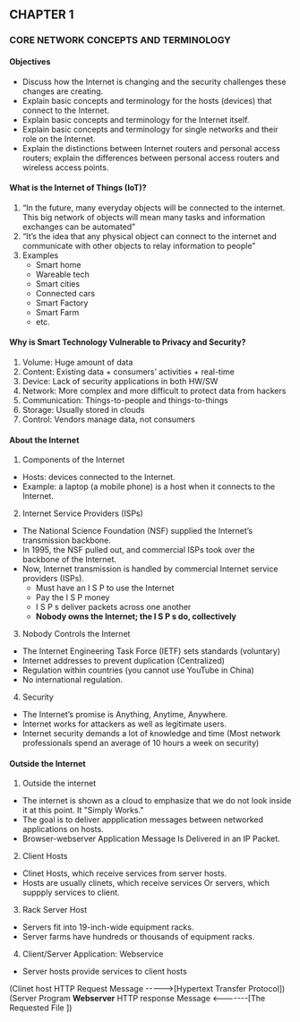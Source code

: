## CHAPTER 1
### CORE NETWORK CONCEPTS AND TERMINOLOGY


#### Objectives
- Discuss how the Internet is changing and the security challenges these changes are creating.
- Explain basic concepts and terminology for the hosts (devices) that connect to the Internet.
- Explain basic concepts and terminology for the Internet itself.
- Explain basic concepts and terminology for single networks and their role on the Internet.
- Explain the distinctions between Internet routers and personal access routers; explain the differences between personal access routers and wireless access points.

#### What is the Internet of Things (IoT)?
1. “In the future, many everyday objects will be connected to the internet. This big network of objects will mean many tasks and information exchanges can be automated”
1. “It’s the idea that any physical object can connect to the internet and communicate with other objects to relay information to people”
1. Examples
	- Smart home
	- Wareable tech
	- Smart cities
	- Connected cars
	- Smart Factory
	- Smart Farm
	- etc.

#### Why is Smart Technology Vulnerable to Privacy and Security?
1. Volume: Huge amount of data
2. Content: Existing data + consumers’ activities + real-time
3. Device: Lack of security applications in both HW/SW
4. Network: More complex and more difficult to protect data from hackers
5. Communication: Things-to-people and things-to-things
6. Storage: Usually stored in clouds
7. Control: Vendors manage data, not consumers

#### About the Internet

1. Components of the Internet
- Hosts: devices connected to the Internet.
- Example: a laptop (a mobile phone) is a host when it connects to the Internet.

2. Internet Service Providers (ISPs)
- The National Science Foundation (NSF) supplied the Internet’s transmission backbone.
- In 1995, the NSF pulled out, and commercial ISPs took over the backbone of the Internet.
- Now, Internet transmission is handled by commercial Internet service providers (ISPs).
	- Must have an I S P to use the Internet
	- Pay the I S P money
	- I S P s deliver packets across one another
	- **Nobody owns the Internet; the I S P s do, collectively**

3. Nobody Controls the Internet
- The Internet Engineering Task Force (IETF) sets standards (voluntary)
- Internet addresses to prevent duplication (Centralized)
- Regulation within countries (you cannot use YouTube in China)
- No international regulation.


4. Security
- The Internet’s promise is Anything, Anytime, Anywhere.
- Internet works for attackers as well as legitimate users.
- Internet security demands a lot of knowledge and time (Most network professionals spend an average of 10 hours a week on security)

#### Outside the Internet

1. Outside the internet
- The internet is shown as a cloud to emphasize that we do not look inside it at this point. It "Simply Works."
- The goal is to deliver appplication messages between networked applications on hosts.
- Browser-webserver Application Message Is Delivered in an IP Packet.

2. Client Hosts
- Clinet Hosts, which receive services from server hosts.
- Hosts are usually clinets, which receive services Or servers, which suppply services to client.

3. Rack Server Host
- Servers fit into 19-inch-wide equipment racks.
- Server farms have hundreds or thousands of equipment racks.

4. Client/Server Application: Webservice
- Server hosts provide services to client hosts


(Clinet host HTTP Request Message ----->[Hypertext Transfer Protocol])
(Server Program **Webserver** HTTP response Message <-------[The Requested File ])

